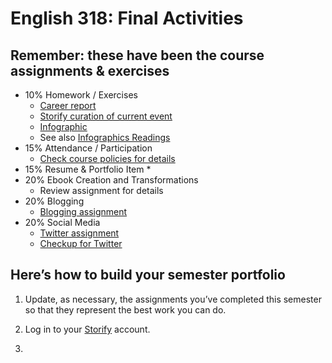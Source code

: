 # English 318: Final Activities

## Remember: these have been the course assignments & exercises

* 10% Homework / Exercises
	* [Career report](318-02-career-report.html)
	* [Storify curation of current event](318-04-storify.html)
	* [Infographic](318-05-infographics.html)
	* See also [Infographics Readings](318-05-infographics-readings.html)
* 15% Attendance / Participation
	* [Check course policies for details](http://docs.upstateenglish.org/policies/)
* 15% Resume & Portfolio Item
	* 
* 20% Ebook Creation and Transformations
	* Review assignment for details
* 20% Blogging
	* [Blogging assignment](318-06-blogging.html)
* 20% Social Media
	* [Twitter assignment](318-01-twitter-assignment.html)
	* [Checkup for Twitter](318-03-twitter-checkup.html)

## Here’s how to build your semester portfolio

1. Update, as necessary, the assignments you’ve completed this semester so that they represent the best work you can do.

2. Log in to your [Storify](http://www.storify.com) account.

3. 